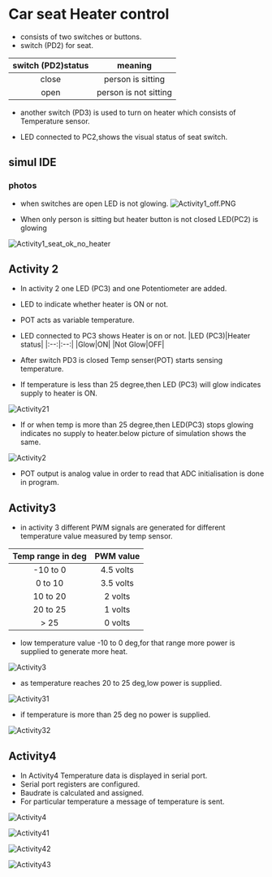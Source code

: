 #   Car seat Heater control
*   consists of two switches or buttons.
*   switch (PD2) for seat.

| switch (PD2)status | meaning |
|:----:|:----:|
|close|person is sitting|
|open|person is not sitting|

*   another switch (PD3) is used to turn on heater which consists of Temperature sensor.

*   LED connected to PC2,shows the visual status of seat switch.


##  simul IDE
### photos

*   when  switches are open LED is not glowing.
![Activity1_off.PNG](Activity1.PNG) 



*   When only person is sitting but heater button is not closed LED(PC2) is glowing

![Activity1_seat_ok_no_heater](Activity1_seat_switch_close.PNG)



##  Activity 2
*   In activity 2 one LED (PC3) and one Potentiometer are added.
*   LED to indicate whether heater is ON or not.
*   POT acts as variable temperature.
*   LED connected to PC3 shows Heater is on or not.
|LED (PC3)|Heater status|
|:--:|:--:|
|Glow|ON|
|Not Glow|OFF|

*   After switch PD3 is closed Temp senser(POT) starts sensing temperature.
*   If temperature is less than 25 degree,then LED (PC3) will glow indicates supply to heater is ON.

![Activity21](Activity2_sw2_close_templow.PNG) 
*   If or when temp is more than 25 degree,then LED(PC3) stops glowing indicates no supply to heater.below picture of simulation shows the same.

![Activity2](Activity2_sw2_close_temphigh.PNG) 

*   POT output is analog value in order to read that ADC initialisation is done in program.

##  Activity3
*   in activity 3 different PWM signals are generated for different temperature value measured by temp sensor.

|Temp range in deg |PWM value|
|:---:|:--:|
|-10 to 0| 4.5 volts|
|0 to 10|   3.5 volts|
|10 to 20|  2 volts|
|20 to 25|  1 volts|
| > 25| 0 volts|

*   low temperature value -10 to 0 deg,for that range more power is supplied to generate more heat.

![Activity3](Activity3lowtemp.PNG)
*   as temperature reaches 20 to 25 deg,low power is supplied.

![Activity31](Activity3mediumtemp.PNG)
*   if temperature is more than 25 deg no power is supplied.

![Activity32](Activity3hightemp.PNG)


## Activity4
*   In Activity4 Temperature data is displayed in serial port.
*   Serial port registers are configured.
*   Baudrate is calculated and assigned.
*   For particular temperature a message of temperature is sent.

![Activity4](Activity4lowtemp.PNG)

![Activity41](Activity4med1temp.PNG)

![Activity42](Activity4med2temp.PNG)

![Activity43](Activity4hightemp.PNG)